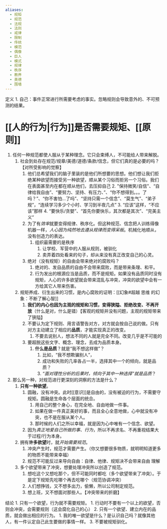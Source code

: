 ```yaml
---
aliases:
  - 规矩
  - 规范
  - 法规
  - 法则
  - 戒律
  - 限制
  - 传统
  - 模范
  - 偶像
  - 巨人
  - 模式
  - 规律
  - 秩序
  - 教养
  - 美德
  - 围墙
---
```

 定义
	 1. 自己：事件正常进行所需要考虑的事实。忽略规则会导致意外的、不可预测的结果。
# [[人的行为|行为]]是否需要规矩、[[原则]] 
1. 任何一种规范都使人服从于某种理念。它只会束缚人，不可能给人带来解脱。
	1. 社会到处存在规范/规章/美德/道德/条款/信念，但它们真的是必要的吗？【对所受影响的觉察】
		1. 他们总希望我们的脑子里装的是他们所想要的思想。他们想让我们拒绝某种欲望而接受另一种欲望，顺从某个习俗而拒另一个习俗。我们在表面甚至内在都在顺从他们，去压抑自己
			2. "保持微笑/自信"、“自律给我自由”、“要努力、坚持、有压力、”、“你不想得到。。。了吗？”、“你不害怕...了吗”、“坚持只需一个信念”、“莫生气”、“弟子规”，“连续学习多少个小时、学习到半夜几点”
			3. “应该”这样，“不应该”那样
			4. “要快乐/贪婪”、“首先你要快乐，其次都是其次”、“完美主义”
		2. 为了有*效率*就要变得规律、秩序化。但这种规范、信念把人训练得像机器一样，*人心因为纯然地去遵从规律而变得呆板*。机械化地顺从，没有创造力的表达。
			1. 组织最需要的是秩序
				1. 让学校、军营中的人服从规则，被驯化
				1. 卖弄着四处看来的句子，却从来没有真正改变自己的心灵。
		3. 绝对（没有规矩）的自由会带来绝对的腐败吗？
			1. 绝对的、发自品质的自由不会带来腐败，而是带来条理、和平。
			2. 行为发出的根源应当是品质，而不是规矩。如果没有品质同时没有规矩，人心的许多欲望就会带来混乱与冲突，冲突的欲望中会有一方给其它人带来伤害。
	2. 规矩养成、衍生出来的习惯，是内心腐败的证明：[[幻象#超越 思维 的幻象：不断了解心智]] 
		1. **我们的内心也因为主观的规矩和习惯，变得狭隘、拒绝改变、不再开放**（什么是对，什么是错）【客观的规矩并没有问题，主观的规矩带来了狭隘】
		2. 不要认为定下规则、用言语警告对方，对方就会按自己说的做。只有对方主动建立了相应的**品质**，才能实现真正的改变。
			1. 不要去说别人，想法不同的人就是完全不同。改变几乎是不可能的
		3. 要超脱这些文字、概念、理念，去成为品质本身。
			1. **什么是品质**？就是“我不想这样做”？
				1. 比如，“我不想欺骗别人”，
				2. 成功和失败的几率各占一半，选择其中一个的倾向，就是品质？
				3. *“面对理性分析的后果时，倾向于其中一种选择”就是品质*？
2. 那么另一种，对规范进行更深刻的洞察的方法是什么？
	1. **只有一种欲望**。
		1. 圆融，没有冲突。此时[[意识]]是自由的，没有被迫的行为，不需要守规矩。圆融是生命各个层面的统合。
			1. 用自己的整个身心，在完全地、自由地做一件事。
			2. 如果在做一件真正美好的事，而且全心全意地做，心中就没有冲突，也不是在服从某个人。
			3. 那时候的人们之所以幸福，就是因为心中唯有一个信念、欲望。
		2. 因为*真正地爱自己所做的事、行为*，所以不再求名、不再重视结果大于过程/行为本身。
	2. 拥有**许多欲望**时，就*开始需要规范*。
		1. 冲突产生时，规范才需要产生。（你又想要很多物质，就明明知道更多的物质不能带来幸福）
		2. 规范不可能反过来导向自由：自律、他律、规矩决不会带来自由
理解
	1. 多个欲望带来了冲突，想要处理冲突所以创造了规范。
		1. 想吃这个又想吃那个，但不可能同时都吃（多个欲望带来了冲突）。于是定下规矩先吃哪个再去吃哪个（规范协调冲突）
		2. 人们想挣钱，又不想多出力，偷懒，所以公司制定规范。
		3. 想上班，又不想面对那些人。【冲突带来的折磨】

结论
	1. 只有一个欲望，行为就不需要规矩。
		1. 行动时不要有一个以上的欲望，否则会冲突，会需要规则（这会腐化自己的心）
	2. 只有一个欲望、建立内在的品质，就会做出相应的行为。
		1. 我的唯一欲望是什么？是认识自己吗？就像其他人，有一件认定自己此生要做的事情一样。
	3. 不要被规矩驯化。